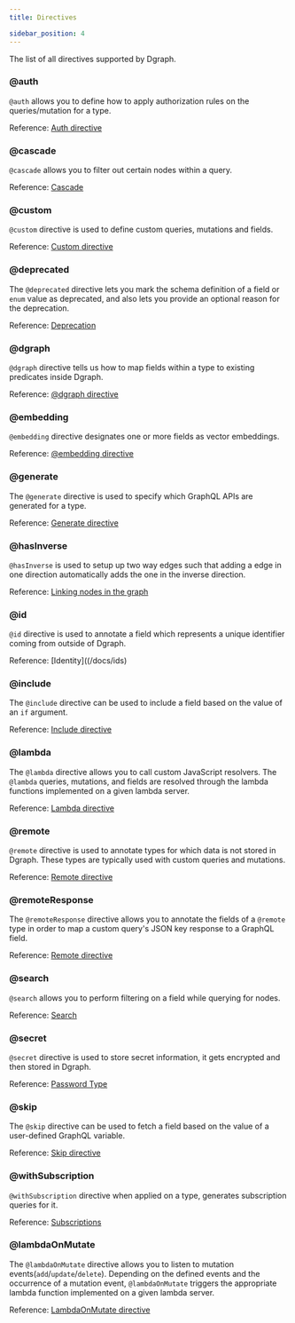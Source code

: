 ```yaml
---
title: Directives

sidebar_position: 4
---
```


The list of all directives supported by Dgraph.

### @auth

`@auth` allows you to define how to apply authorization rules on the queries/mutation for a type.

Reference: [Auth directive](/docs/auth)

### @cascade

`@cascade` allows you to filter out certain nodes within a query.

Reference: [Cascade](/graphql/queries/cascade)

### @custom

`@custom` directive is used to define custom queries, mutations and fields.

Reference: [Custom directive](/docs/graphql/custom/directive)

### @deprecated

The `@deprecated` directive lets you mark the schema definition of a field or `enum` value as deprecated, and also lets you provide an optional reason for the deprecation.

Reference: [Deprecation](/docs/deprecated)

### @dgraph

`@dgraph` directive tells us how to map fields within a type to existing predicates inside Dgraph.

Reference: [@dgraph directive](/docs/directive-dgraph)

### @embedding

`@embedding` directive designates one or more fields as vector embeddings.

Reference: [@embedding directive](/docs/embedding)

### @generate

The `@generate` directive is used to specify which GraphQL APIs are generated for a type.

Reference: [Generate directive](/docs/generate)

### @hasInverse

`@hasInverse` is used to setup up two way edges such that adding a edge in
one direction automatically adds the one in the inverse direction.

Reference: [Linking nodes in the graph](/docs/graph-links)

### @id

`@id` directive is used to annotate a field which represents a unique identifier coming from outside
 of Dgraph.

Reference: [Identity]((/docs/ids)

### @include

The `@include` directive can be used to include a field based on the value of an `if` argument.

Reference: [Include directive](/docs/skip-include)

### @lambda

The `@lambda` directive allows you to call custom JavaScript resolvers. The `@lambda` queries, mutations, and fields are resolved through the lambda functions implemented on a given lambda server.

Reference: [Lambda directive](/docs/graphql/lambda/lambda-overview-overview)

### @remote

`@remote` directive is used to annotate types for which data is not stored in Dgraph. These types
are typically used with custom queries and mutations.

Reference: [Remote directive](/docs/directive.md#remote-types)

### @remoteResponse

The `@remoteResponse` directive allows you to annotate the fields of a `@remote` type in order to map a custom query's JSON key response to a GraphQL field.

Reference: [Remote directive](/docs/directive.md##remote-response)

### @search

`@search` allows you to perform filtering on a field while querying for nodes.

Reference: [Search](/docs/search)

### @secret

`@secret` directive is used to store secret information, it gets encrypted and then stored in Dgraph.

Reference: [Password Type](/docs/types.md#password-type)

### @skip

The `@skip` directive can be used to fetch a field based on the value of a user-defined GraphQL variable.

Reference: [Skip directive](/docs/skip-include)

### @withSubscription

`@withSubscription` directive when applied on a type, generates subscription queries for it.

Reference: [Subscriptions](/docs/subscriptions)

### @lambdaOnMutate

The `@lambdaOnMutate` directive allows you to listen to mutation events(`add`/`update`/`delete`). Depending on the defined events and the occurrence of a mutation event, `@lambdaOnMutate` triggers the appropriate lambda function implemented on a given lambda server.

Reference: [LambdaOnMutate directive](/docs/webhook)

<style>
  ul.contents 
  }
</style>
